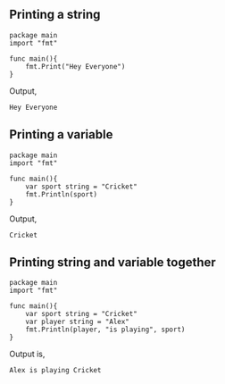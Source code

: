 ## Printing a string ##

```
package main
import "fmt"

func main(){
    fmt.Print("Hey Everyone")
}
```
Output,
```
Hey Everyone
```

## Printing a variable ## 

```
package main
import "fmt"

func main(){
    var sport string = "Cricket"
    fmt.Println(sport)
}
```
Output,
```
Cricket
```

## Printing string and variable together ##

```
package main
import "fmt"

func main(){
    var sport string = "Cricket"
    var player string = "Alex"
    fmt.Println(player, "is playing", sport)
}
```
Output is, 
```
Alex is playing Cricket
```
